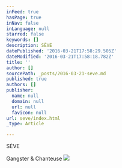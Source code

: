 ```yaml
---
inFeed: true
hasPage: true
inNav: false
inLanguage: null
starred: false
keywords: []
description: SÈVE
datePublished: '2016-03-21T17:58:29.505Z'
dateModified: '2016-03-21T17:58:18.782Z'
title: ''
author: []
sourcePath: _posts/2016-03-21-seve.md
published: true
authors: []
publisher:
  name: null
  domain: null
  url: null
  favicon: null
url: seve/index.html
_type: Article

---
```

SÈVE

Gangster & Chanteuse
![](https://the-grid-user-content.s3-us-west-2.amazonaws.com/efc2b8a0-2cc8-4040-a611-ca2296b81274.jpg)